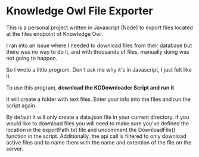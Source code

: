 # Knowledge Owl File Exporter

This is a personal project written in Javascript (Node) to export files located at the files endpoint of Knowledge Owl.

I ran into an issue where I needed to download files from their database but there was no way to do it, and with thousands of files, manually doing was not going to happen.

So I wrote a little program. Don't ask me why it's in Javascript, I just felt like it.

To use this program, <B>download the KODownloader Script and run it</b>

It will create a folder with text files. Enter your info into the files and run the script again.

By default it will only create a data.json file in your current directory. If you would like to download files you will need to make sure you've defined the location in the exportPath.txt file and uncomment the DownloadFile() function in the script.
Additionally, the api call is filtered to only download active files and to name them with the name and extention of the file on the server.
